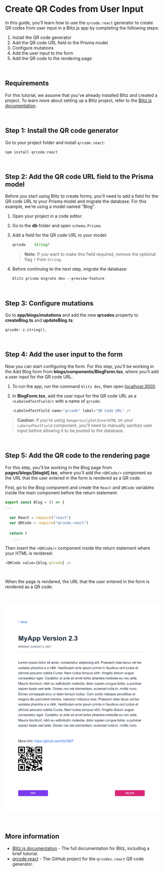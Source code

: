 # **Create QR Codes from User Input**

In this guide, you'll learn how to use the `qrcode.react` generator to create QR codes from user input in a Blitz.js app by completing the following steps:

1. Install the QR code generator
1. Add the QR code URL field to the Prisma model
1. Configure mutations
1. Add the user input to the form
1. Add the QR code to the rendering page

<br/>

## Requirements

For this tutorial, we assume that you've already installed Blitz and created a project. To learn more about setting up a Blitz project, refer to the [Blitz.js documentation](https://blitzjs.com/docs/getting-started).

<br/>

## Step 1: Install the QR code generator

Go to your project folder and install `qrcode.react`:

```
npm install qrcode.react
```

<br/>

## Step 2: Add the QR code URL field to the Prisma model

Before you start using Blitz to create forms, you'll need to add a field for the QR code URL to your Prisma model and migrate the database. For this example, we're using a model named "Blog".

1. Open your project in a code editor.

1. Go to the **db** folder and open `schema.Prisma`.

1. Add a field for the QR code URL to your model:

   ```javascript
   qrcode    String?
   ```

   > **Note**: If you want to make this field required, remove the optional flag `?` from `String`.

1. Before continuing to the next step, migrate the database:

   ```
   blitz prisma migrate dev --preview-feature
   ```

<br/>

## Step 3: Configure mutations

Go to **app/blogs/mutations** and add the new **qrcodes** property to **createBlog.ts** and **updateBlog.ts**:

```tsx
qrcode: z.string(),
```

<br/>

## Step 4: Add the user input to the form

Now you can start configuring the form. For this step, you'll be working in the Add Blog form from **blogs/components/BlogForm.tsx**, where you'll add a user input for the QR code URL.

1. To run the app, run the command `blitz dev`, then open [localhost:3000](http://localhost:3000).

1. In **BlogForm.tsx**, add the user input for the QR code URL as a `<LabeledTextField/>` with a name of `qrcode`:

   ```javascript
   <LabeledTextField name="qrcode" label="QR Code URL" />
   ```

> **Caution**: If you're using `dangerouslySetInnerHTML` on your `LabeledTextField` component, you'll need to manually sanitize user input before allowing it to be posted to the database.

<br/>

## Step 5: Add the QR code to the rendering page

For this step, you'll be working in the Blog page from **pages/blogs/\[blogId]\.tsx**, where you'll add the `<QRCode/>` component so the URL that the user entered in the form is rendered as a QR code.

First, go to the Blog component and create the `React` and `QRCode` variables inside the main component before the return statement:

```javascript
export const Blog = () => {
...

  var React = require("react")
  var QRCode = require("qrcode.react")

  return (
    ...

```

Then insert the `<QRCode/>` component inside the return statement where your HTML is rendered:

```javascript
<QRCode value={blog.qrcode} />
```

<br/>

When the page is rendered, the URL that the user entered in the form is rendered as a QR code:

<br/>

![App page with QR code](images/appwithqr.png)

<br/>

## More information

- [Blitz.js documentation](https://blitzjs.com/docs/getting-started) - The full documentation for Blitz, including a brief tutorial.
- [qrcode.react](https://github.com/zpao/qrcode.react) - The GitHub project for the `qrcodes.react` QR code generator.
